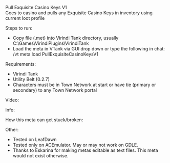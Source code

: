 Pull Exquisite Casino Keys V1  
Goes to casino and pulls any Exquisite Casino Keys in inventory using current loot profile  

Steps to run:
- Copy file (.met) into Virindi Tank directory, usually C:\Games\VirindiPlugins\VirindiTank
- Load the meta in VTank via GUI drop down or type the following in chat: /vt meta load PullExquisiteCasinoKeysV1

Requirements:
- Virindi Tank
- Utility Belt (0.2.7)
- Characters must be in Town Network at start or have tie (primary or secondary) to any Town Network portal

Video:

Info:

How this meta can get stuck/broken:

Other:
- Tested on LeafDawn
- Tested only on ACEmulator.  May or may not work on GDLE.
- Thanks to Eskarina for making metas editable as text files.   This meta would not exist otherwise.